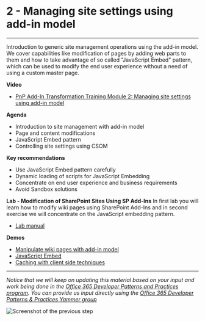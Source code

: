 # 2 - Managing site settings using add-in model #

----------

Introduction to generic site management operations using the add-in model. We cover capabilities like modification of pages by adding web parts to them and how to take advantage of so called "JavaScript Embed" pattern, which can be used to modify the end user experience without a need of using a custom master page. 

**Video**
- [PnP Add-In Transformation Training Module 2: Managing site settings using add-in model](https://channel9.msdn.com/blogs/OfficeDevPnP/PnP-Add-In-Transformation-Training-Module-2-Managing-site-settings-using-add-in-model)

**Agenda**
- Introduction to site management with add-in model
- Page and content modifications
- JavaScript Embed pattern
- Controlling site settings using CSOM

**Key recommendations**
- Use JavaScript Embed pattern carefully
- Dynamic loading of scripts for JavaScript Embedding
- Concentrate on end user experience and business requirements
- Avoid Sandbox solutions

**Lab - Modification of SharePoint Sites Using SP Add-Ins**
In first lab you will learn how to modify wiki pages using SharePoint Add-Ins and in second exercise we will concentrate on the JavaScript embedding pattern. 

- [Lab manual](Lab.md)

**Demos**
- [Manipulate wiki pages with add-in model](https://github.com/OfficeDev/PnP/tree/master/Scenarios/Provisioning.Pages)
- [JavaScript Embed](https://github.com/OfficeDev/PnP/tree/master/Samples/Core.EmbedJavaScript)
- [Caching with client side techniques](https://github.com/OfficeDev/PnP/tree/master/Samples/Performance.Caching)

----------

*Notice that we will keep on updating this material based on your input and work being done in the [Office 365 Developer Patterns and Practices program](http://aka.ms/officedevpnp). You can provide us input directly using the [Office 365 Developer Patterns & Practices Yammer group](http://aka.ms/officedevpnpyammer)*

![Screenshot of the previous step](https://camo.githubusercontent.com/a732087ed949b0f2f84f5f02b8c79f1a9dd96f65/687474703a2f2f692e696d6775722e636f6d2f6c3031686876452e706e67)